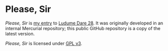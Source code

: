# Please, Sir

_Please, Sir_ is [my entry](http://ludumdare.com/compo/ludum-dare-28/?action=preview&uid=5885) to [Ludume Dare 28](http://ludumdare.com/compo/ludum-dare-28/).
It was originally developed in an internal Mercurial repository; this public
GitHub repository is a copy of the latest version.

_Please, Sir_ is licensed under [GPL v3](COPYING).